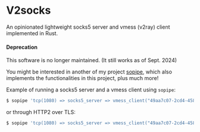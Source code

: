 V2socks
=======

An opinionated lightweight socks5 server and vmess (v2ray) client implemented in Rust.

#### Deprecation

This software is no longer maintained. (It still works as of Sept. 2024)

You might be interested in another of my project [sopipe](https://github.com/ylxdzsw/sopipe), which also implements the
functionalities in this project, plus much more!

Example of running a socks5 server and a vmess client using `sopipe`:

```sh
$ sopipe 'tcp(1080) => socks5_server => vmess_client("49aa7c07-2cd4-4585-b645-3392fde45b90") => tcp("example.com:3399")'
```

or through HTTP2 over TLS:

```sh
$ sopipe 'tcp(1080) => socks5_server => vmess_client("49aa7c07-2cd4-4585-b645-3392fde45b90") => http2_client("example.com", "/")'
```
